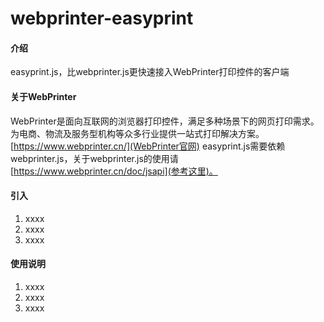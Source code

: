 # webprinter-easyprint

#### 介绍
easyprint.js，比webprinter.js更快速接入WebPrinter打印控件的客户端

#### 关于WebPrinter
WebPrinter是面向互联网的浏览器打印控件，满足多种场景下的网页打印需求。为电商、物流及服务型机构等众多行业提供一站式打印解决方案。[https://www.webprinter.cn/](WebPrinter官网)
easyprint.js需要依赖webprinter.js，关于webprinter.js的使用请[https://www.webprinter.cn/doc/jsapi](参考这里)。


#### 引入

1.  xxxx
2.  xxxx
3.  xxxx

#### 使用说明

1.  xxxx
2.  xxxx
3.  xxxx


